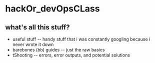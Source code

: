 # hackOr_devOpsCLass

## what's all this stuff? 

* useful stuff -- handy stuff that i was constantly googling because i never wrote it down
* barebones (bb) guides -- just the raw basics
* tShooting -- errors, error outputs, and potential solutions
